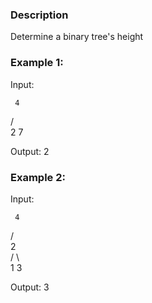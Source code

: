 
### Description

Determine a binary tree's height

### Example 1:

Input:

     4
   /   \
  2     7

Output:
2

### Example 2:

Input:

     4
   /  
  2   
 / \  
1   3 

Output:
3